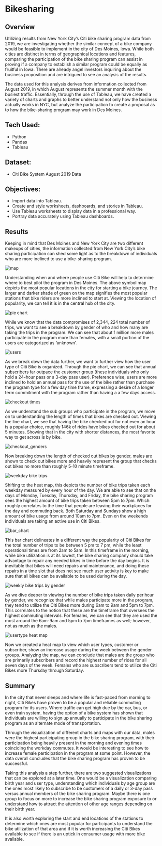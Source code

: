 # Bikesharing

## Overview
Utilizing results from New York City’s Citi bike sharing program data from 2019, we are investigating whether the similar concept of a bike company would be feasible to implement in the city of Des Moines, Iowa. While both cities are distinct in terms of geographical locations and features, comparing the participation of the bike sharing program can assist in proving if a company to establish a similar program could be equally as fruitful in Iowa. There are already angel investors inquiring about the business proposition and are intrigued to see an analysis of the results. 

The data used for this analysis derives from information collected from August 2019, in which August represents the summer month with the busiest traffic. Essentially, through the use of Tableau, we have created a variety of charts and graphs to better understand not only how the business actually works in NYC, but analyze the participation to create a proposal as to how the bike-sharing program may work in Des Moines. 

## Tech Used:
- Python
- Pandas
- Tableau

## Dataset:
- Citi Bike System August 2019 Data

## Objectives: 
- Import data into Tableau.
- Create and style worksheets, dashboards, and stories in Tableau.
- Use Tableau worksheets to display data in a professional way.
- Portray data accurately using Tableau dashboards.

## Results
Keeping in mind that Des Moines and New York City are two different makeups of cities, the information collected from New York City’s bike sharing participation can shed some light as to the breakdown of individuals who are more inclined to use a bike-sharing program.

![map](images/start_point_map.png)

Understanding when and where people use Citi Bike will help to determine where to best pilot the program in Des Moines. The above symbol map depicts the most popular locations in the city for starting a bike journey. The larger and darker shade of green on the map signifies the most popular stations that bike riders are more inclined to start at. Viewing the location of popularity, we can tell it is in the central hub of the city. 

![pie chart](images/gender_breakdown.png)

While we know that the data compromises of 2,344, 224 total number of trips, we want to see a breakdown by gender of who and how many are taking the trips in the program. We can see that about 1 million more males participate in the program more than females, with a small portion of the users are categorized as ‘unknown’. 

![users](images/usertype_breakdown.png)

As we break down the data further, we want to further view how the user type of Citi Bike is organized. Through the pie chart, we can see that annual subscribers far outpace the customer group (these individuals who only hold a 24-hour pass or a 3-day pass user). Preference wise, users are more inclined to hold an annual pass for the use of the bike rather than purchase the program type for a few day time frame, expressing a desire of a longer term commitment with the program rather than having a a few days access.

![checkout times](images/checkout_times_users.png)

As we understand the sub groups who participate in the program, we move on to understanding the length of times that bikes are checked out. Viewing the line chart, we see that having the bike checked out for not even an hour is a popular choice, roughly 146k of rides have bikes checked out for about 5 minutes. Showing that in the city with shorter distances, the most favorite way to get across is by bike. 

![checkout_genders](images/checkout_times_genders.png)

Now breaking down the length of checked out bikes by gender, males are shown to check out bikes more and heavily represent the group that checks out bikes no more than roughly 5-10 minute timeframe. 

![weekday bike trips](images/bike_trips_weekday.png)

Shifting to the heat map, this depicts the number of bike trips taken each weekday measured by every hour of the day. We are able to see that on the days of Monday, Tuesday, Thursday, and Friday, the bike sharing program sees the highest amount of bike trips taken between 5pm to 7pm. Which roughly correlates to the time that people are leaving their workplaces for the day and commuting back. Both Saturday and Sundays show a high amount of bike usage from around 10am to 7pm. Even on the weekends individuals are taking an active use in Citi Bikes. 

![bar_chart](images/august_peak_hours.png)

This bar chart delineates in a different way the popularity of Citi Bikes for the total number of trips to be between 5 pm to 7 pm, while the least operational times are from 2am to 5am. In this timeframe in the morning, while bike utilization is at its lowest, the bike sharing company should take advantage to repair any needed bikes in time before the day begins. It is inevitable that bikes will need repairs and maintenance, and doing these repairs in a time slot that does not see much user activity is key to make sure that all bikes can be available to be used during the day. 

![weekly bike trips by gender](images/biketrips_weekday_gender.png)

As we dive deeper to viewing the number of bike trips taken daily per hour by gender, we recognize that while males participate more in the program, they tend to utilize the Citi Bikes more during 6am to 9am and 5pm to 7pm. This correlates to the notion that these are the timeframe that oversees the highest commuting intervals. For females, we can see that they are used the most around the 6am-9am and 5pm to 7pm timeframes as well; however, not as much as the males.

![usertype heat map](images/rides_usertype_gender.png)

Now we created a heat map to view which user types, customer or subscriber, show an increase usage during the week between the gender groups. Analyzing the map, we can conclude that males are the group who are primarily subscribers and record the highest number of rides for all seven days of the week. Females who are subscribers tend to utilize the Citi Bikes more Thursday through Saturday. 

## Summary

In the city that never sleeps and where life is fast-paced from morning to night, Citi Bikes have proven to be a popular and reliable commuting program for its users. Where traffic can get high due by the car, bus, or even train system, having the option of a bike system has shown that individuals are willing to sign up annually to participate in the bike sharing program as an alternate mode of transportation. 

Through the visualization of different charts and maps with our data, males were the highest participating group in the bike sharing program, with their participation being heavily present in the morning and evening times coinciding the workday commutes. It would be interesting to see how to increase female participation in the program at some point. However, the data overall concludes that the bike sharing program has proven to be successful.

Taking this analysis a step further, there are two suggested visualizations that can be explored at a later time. One would be a visualization comparing birth year and user type, understanding which individuals by age group are the ones most likely to subscribe to be customers of a daily or 3-day pass versus annual members of the bike sharing program. Maybe there is one group to focus on more to increase the bike sharing program exposure to or understand how to attract the attention of other age ranges depending on their birth year. 

It is also worth exploring the start and end locations of the stations to determine which ones are most popular for participants to understand the bike utilization of that area and if it is worth increasing the Citi Bikes available to see if there is an uptick in consumer usage with more bike available. 
